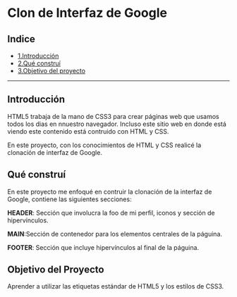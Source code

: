 # Clon de Interfaz de Google 

## Indice

* [1.Introducción](https://github.com/Aranza-Pulido/ClondeGoogle/blob/main/README.md#introducci%C3%B3n)
* [2.Qué construí](https://github.com/Aranza-Pulido/ClondeGoogle/blob/main/README.md#qu%C3%A9-constru%C3%AD)
* [3.Objetivo del proyecto](https://github.com/Aranza-Pulido/ClondeGoogle/blob/main/README.md#objetivo-del-proyecto)

****

## Introducción 
HTML5 trabaja de la mano de CSS3 para crear páginas web que usamos todos los dias en nnuestro navegador. Incluso este sitio web en donde está viendo este contenido está contruido con HTML y CSS.

En este proyecto, con los conocimientos de HTML y CSS realicé la clonación de interfaz de Google.

## Qué construí
En este proyecto me enfoqué en contruir la clonación de la interfaz de Google, contiene las siguientes secciones:

 **HEADER**: Sección que involucra la foo de mi perfil, iconos y sección de hipervínculos.
 
 **MAIN**:Sección de contenedor para los elementos centrales de la páguina.
 
 **FOOTER**: Sección que incluye hipervínculos al final de la páguina.
 
 ## Objetivo del Proyecto
 Aprender a utilizar las etiquetas estándar de HTML5 y los estilos de CSS3.
